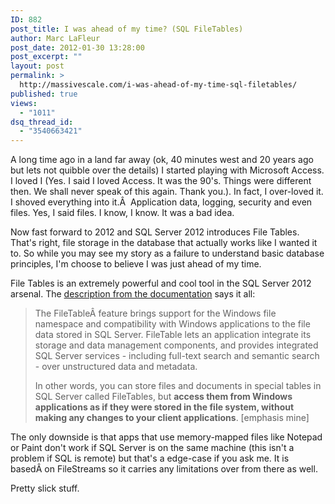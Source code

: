 ```yaml
---
ID: 882
post_title: I was ahead of my time? (SQL FileTables)
author: Marc LaFleur
post_date: 2012-01-30 13:28:00
post_excerpt: ""
layout: post
permalink: >
  http://massivescale.com/i-was-ahead-of-my-time-sql-filetables/
published: true
views:
  - "1011"
dsq_thread_id:
  - "3540663421"
---
```

A long time ago in a land far away (ok, 40 minutes west and 20 years ago but lets not quibble over the details) I started playing with Microsoft Access. I loved I (Yes. I said I loved Access. It was the 90's. Things were different then. We shall never speak of this again. Thank you.). In fact, I over-loved it. I shoved everything into it.Â  Application data, logging, security and even files. Yes, I said files. I know, I know. It was a bad idea.

Now fast forward to 2012 and SQL Server 2012 introduces File Tables. That's right, file storage in the database that actually works like I wanted it to. So while you may see my story as a failure to understand basic database principles, I'm choose to believe I was just ahead of my time.

File Tables is an extremely powerful and cool tool in the SQL Server 2012 arsenal. The <a href="http://msdn.microsoft.com/en-us/library/ff929144(v=sql.110).aspx" target="_blank">description from the documentation</a> says it all:
<blockquote>The FileTableÂ feature brings support for the Windows file namespace and compatibility with Windows applications to the file data stored in SQL Server. FileTable lets an application integrate its storage and data management components, and provides integrated SQL Server services - including full-text search and semantic search - over unstructured data and metadata.

In other words, you can store files and documents in special tables in SQL Server called FileTables, but <strong>access them from Windows applications as if they were stored in the file system, without making any changes to your client applications</strong>. [emphasis mine]</blockquote>
The only downside is that apps that use memory-mapped files like Notepad or Paint don't work if SQL Server is on the same machine (this isn't a problem if SQL is remote) but that's a edge-case if you ask me. It is basedÂ on FileStreams so it carries any limitations over from there as well.

Pretty slick stuff.